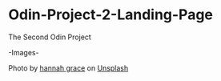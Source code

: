 # Odin-Project-2-Landing-Page
The Second Odin Project

-Images-

Photo by <a href="https://unsplash.com/@oddityandgrace?utm_content=creditCopyText&utm_medium=referral&utm_source=unsplash">hannah grace</a> on <a href="https://unsplash.com/photos/green-leafed-trees-photo-znL3MUoOOtg?utm_content=creditCopyText&utm_medium=referral&utm_source=unsplash">Unsplash</a>
  
  
  